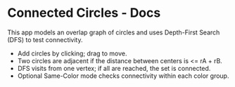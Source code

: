 # Connected Circles - Docs

This app models an overlap graph of circles and uses Depth-First Search (DFS) to test connectivity.

- Add circles by clicking; drag to move.
- Two circles are adjacent if the distance between centers is <= rA + rB.
- DFS visits from one vertex; if all are reached, the set is connected.
- Optional Same-Color mode checks connectivity within each color group.
